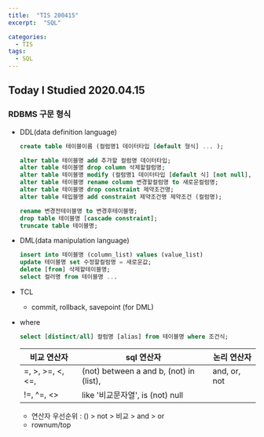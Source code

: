```yaml
---
title:  "TIS 200415"
excerpt:  "SQL"

categories:
  - TIS
tags:
  - SQL
---
```


## Today I Studied 2020.04.15

###  RDBMS 구문 형식

* DDL(data definition language)
    ```sql
    create table 테이블이름 (컬럼명1 데이터타입 [default 형식] ... );
    
    alter table 테이블명 add 추가할 컬럼명 데이터타입;
    alter table 테이블명 drop column 삭제할컬럼명;
    alter table 테이블명 modify (컬럼명1 데이터타입 [default 식] [not null], ... );
    alter table 테이블명 rename column 변경할컬럼명 to 새로운컬럼명;
    alter table 테이블명 drop constraint 제약조건명;
    alter table 테입블명 add constraint 제약조건명 제약조건 (컬럼명);
    
    rename 변경전테이블명 to 변경후테이블명;
    drop table 테이블명 [cascade constraint];
    truncate table 테이블명;
    ```

* DML(data manipulation language)
  ```sql
  insert into 테이블명 (column_list) values (value_list)
  update 테이블명 set 수정할컬럼명 = 새로운값;
  delete [from] 삭제할테이블명;
  select 컬러명 from 테이블명 ...
  ```

* TCL
    - commit, rollback, savepoint (for DML)

* where
  ```sql
  select [distinct/all] 컬럼명 [alias] from 테이블명 where 조건식;
  ```
  
  비교 연산자 | sql 연산자 |  논리 연산자
  -----------|-----------|------------
  =, >, >=, <, <=, | (not) between a and b, (not) in (list), | and, or, not
  !=, ^=, <> | like '비교문자열', is (not) null | 
  
    - 연산자 우선순위 : () > not > 비교 > and > or
    - rownum/top
